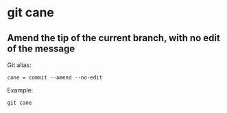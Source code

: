 # git cane

## Amend the tip of the current branch, with no edit of the message

Git alias:

```git
cane = commit --amend --no-edit
```

Example:

```shell
git cane
```
